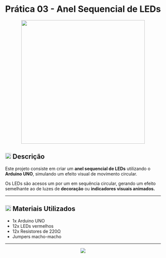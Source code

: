 # Prática 03 - Anel Sequencial de LEDs

<div align="center">
<img src="./image.png" width="400px">
</div>

## <img src="https://upload.wikimedia.org/wikipedia/commons/1/18/ISO_C%2B%2B_Logo.svg" width="19px"> Descrição

Este projeto consiste em criar um **anel sequencial de LEDs** utilizando o **Arduino UNO**, simulando um efeito visual de movimento circular.

Os LEDs são acesos um por um em sequência circular, gerando um efeito semelhante ao de luzes de **decoração** ou **indicadores visuais animados.**

---


## <img src="https://upload.wikimedia.org/wikipedia/commons/1/18/ISO_C%2B%2B_Logo.svg" width="19px"> Materiais Utilizados

- 1x Arduino UNO
- 12x LEDs vermelhos
- 12x Resistores de 220Ω
- Jumpers macho-macho

---
<div align="center">
<img src="gravacao.gif">
</div>

